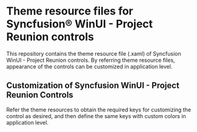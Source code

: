 # Theme resource files for Syncfusion® WinUI - Project Reunion controls       

This repository contains the theme resource file (.xaml) of Syncfusion WinUI - Project Reunion controls. By referring theme resource files, appearance of the controls can be customized in application level.

## Customization of Syncfusion WinUI - Project Reunion Controls 

Refer the theme resources to obtain the required keys for customizing the control as desired, and then define the same keys with custom colors in application level.